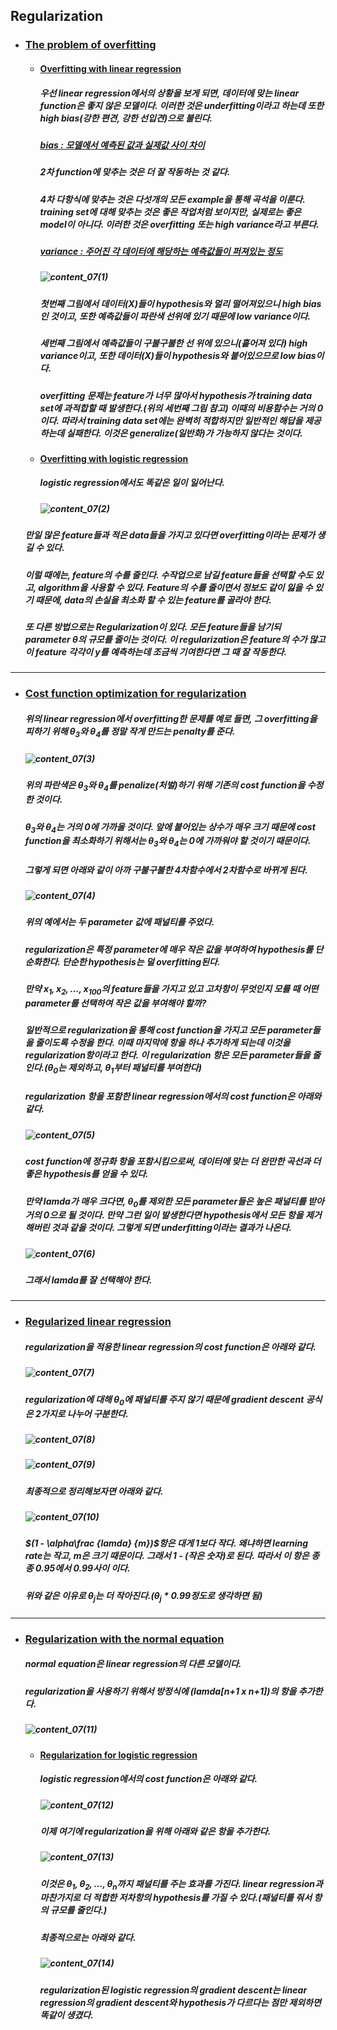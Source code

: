 ## Regularization



- ### <u>The problem of overfitting</u>

  - #### <u>Overfitting with linear regression</u>

    ##### 우선 linear regression에서의 상황을 보게 되면, 데이터에 맞는 linear function은 좋지 않은 모델이다. 이러한 것은 underfitting이라고 하는데 또한 high bias(강한 편견, 강한 선입견)으로 불린다.

    ##### <u>bias : 모델에서 예측된 값과 실제값 사이 차이</u>

    ##### 2차 function에 맞추는 것은 더 잘 작동하는 것 같다.

    ##### 4차 다항식에 맞추는 것은 다섯개의 모든 example을 통해 곡석을 이룬다. training set에 대해 맞추는 것은 좋은 작업처럼 보이지만, 실제로는 좋은 model이 아니다. 이러한 것은 overfitting 또는 high variance라고 부른다.

    ##### <u>variance : 주어진 각 데이터에 해당하는 예측값들이 퍼져있는 정도</u>

    ##### ![content_07(1)](img/content_07(1).PNG)

    ##### 첫번째 그림에서 데이터(X)들이 hypothesis와 멀리 떨어져있으니 high bias인 것이고, 또한 예측값들이 파란색 선위에 있기 때문에 low variance이다.

    ##### 세번째 그림에서 예측값들이 구불구불한 선 위에 있으니(흩어져 있다) high variance이고, 또한 데이터(X)들이 hypothesis와 붙어있으므로 low bias이다. 

    ##### overfitting 문제는 feature가 너무 많아서 hypothesis가 training data set에 과적합할 때 발생한다.(위의 세번째 그림 참고) 이때의 비용함수는 거의 0이다. 따라서 training data set에는 완벽히 적합하지만 일반적인 해답을 제공하는데 실패한다. 이것은 generalize(일반화)가 가능하지 않다는 것이다.

  - #### <u>Overfitting with logistic regression</u>

    ##### logistic regression에서도 똑같은 일이 일어난다.

    ##### ![content_07(2)](img/content_07(2).PNG)

  ##### 만일 많은 feature들과 적은 data들을 가지고 있다면 overfitting이라는 문제가 생길 수 있다.

  ##### 이럴 때에는, feature의 수를 줄인다. 수작업으로 남길 feature들을 선택할 수도 있고, algorithm을 사용할 수 있다. Feature의 수를 줄이면서 정보도 같이 잃을 수 있기 때문에, data의 손실을 최소화 할 수 있는 feature를 골라야 한다.

  ##### 또 다른 방법으로는 Regularization이 있다. 모든 feature들을 남기되 parameter $\theta$의 규모를 줄이는 것이다. 이 regularization은 feature의 수가 많고 이 feature 각각이 y를 예측하는데 조금씩 기여한다면 그 때 잘 작동한다.

---



- ### <u>Cost function optimization for regularization</u>

  ##### 위의 linear regression에서 overfitting한 문제를 예로 들면, 그 overfitting을 피하기 위해 $\theta_3$와 $\theta_4$를 정말 작게 만드는 penalty를 준다.

  ##### ![content_07(3)](img/content_07(3).PNG)

  ##### 위의 파란색은 $\theta_3$와 $\theta_4$를 penalize(처벌)하기 위해 기존의 cost function을 수정한 것이다.

  ##### $\theta_3$와 $\theta_4$는 거의 0에 가까울 것이다. 앞에 붙어있는 상수가 매우 크기 때문에 cost function을 최소화하기 위해서는 $\theta_3$와 $\theta_4$는 0에 가까워야 할 것이기 때문이다.

  ##### 그렇게 되면 아래와 같이 아까 구불구불한 4차함수에서 2차함수로 바뀌게 된다.

  ##### ![content_07(4)](img/content_07(4).PNG)

  ##### 위의 예에서는 두 parameter 값에 패널티를 주었다.

  ##### regularization은 특정 parameter에 매우 작은 값을 부여하여 hypothesis를 단순화한다. 단순한 hypothesis는 덜 overfitting된다.

  ##### 만약 $x_1, x_2, ..., x_{100}$의 feature들을 가지고 있고 고차항이 무엇인지 모를 때 어떤 parameter를 선택하여 작은 값을 부여해야 할까?

  ##### 일반적으로 regularization을 통해 cost function을 가지고 모든 parameter들을 줄이도록 수정을 한다. 이때 마지막에 항을 하나 추가하게 되는데 이것을 regularization항이라고 한다. 이 regularization 항은 모든 parameter들을 줄인다.($\theta_0$는 제외하고, $\theta_1$부터 패널티를 부여한다)

  ##### regularization 항을 포함한 linear regression에서의 cost function은 아래와 같다.

  ##### ![content_07(5)](img/content_07(5).PNG)

  ##### cost function에 정규화 항을 포함시킴으로써, 데이터에 맞는 더 완만한 곡선과 더 좋은 hypothesis를 얻을 수 있다.

  ##### 만약 lamda가 매우 크다면, $\theta_0$를 제외한 모든 parameter들은 높은 패널티를 받아 거의 0으로 될 것이다. 만약 그런 일이 발생한다면 hypothesis에서 모든 항을 제거해버린 것과 같을 것이다. 그렇게 되면 underfitting이라는 결과가 나온다.

  ##### ![content_07(6)](img/content_07(6).PNG)

  ##### 그래서 lamda를 잘 선택해야 한다.

---



- ### <u>Regularized linear regression</u>

  ##### regularization을 적용한 linear regression의 cost function은 아래와 같다.

  ##### ![content_07(7)](img/content_07(7).PNG)

  ##### regularization에 대해 $\theta_0$에 패널티를 주지 않기 때문에 gradient descent 공식은 2가지로 나누어 구분한다.

  ##### ![content_07(8)](img/content_07(8).PNG)

  ##### ![content_07(9)](img/content_07(9).PNG)

  ##### 최종적으로 정리해보자면 아래와 같다.

  ##### ![content_07(10)](img/content_07(10).PNG)

  ##### $(1 - \alpha\frac {lamda} {m})$항은 대게 1보다 작다. 왜냐하면 learning rate는 작고, m은 크기 때문이다. 그래서 1 - (작은 숫자)로 된다. 따라서 이 항은 종종 0.95에서 0.99사이 이다.

  ##### 위와 같은 이유로 $\theta_j$는 더 작아진다.($\theta_j * 0.99$정도로 생각하면 됨)

---



- ### <u>Regularization with the normal equation</u>

  ##### normal equation은 linear regression의 다른 모델이다.

  ##### regularization을 사용하기 위해서 방정식에 (lamda[n+1 x n+1])의 항을 추가한다.

  ##### ![content_07(11)](img/content_07(11).PNG)

  - #### <u>Regularization for logistic regression</u>

    ##### logistic regression에서의 cost function은 아래와 같다.

    ##### ![content_07(12)](img/content_07(12).PNG)

    ##### 이제 여기에 regularization을 위해 아래와 같은 항을 추가한다.

    ##### ![content_07(13)](img/content_07(13).PNG)

    ##### 이것은 $\theta_1, \theta_2 ,..., \theta_n$까지 패널티를 주는 효과를 가진다. linear regression과 마찬가지로 더 적합한 저차항의 hypothesis를 가질 수 있다.(패널티를 줘서 항의 규모를 줄인다.)

    ##### 최종적으로는 아래와 같다.

    ##### ![content_07(14)](img/content_07(14).PNG)

    ##### regularization된 logistic regression의 gradient descent는 linear regression의 gradient descent와 hypothesis가 다르다는 점만 제외하면 똑같이 생겼다.

